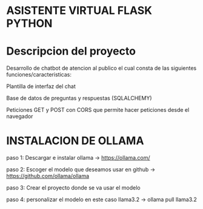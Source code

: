 # ASISTENTE VIRTUAL FLASK PYTHON

# Descripcion del proyecto

Desarrollo de chatbot de atencion al publico el cual consta de las siguientes funciones/caracteristicas:

Plantilla de interfaz del chat

Base de datos de preguntas y respuestas (SQLALCHEMY)

Peticiones GET y POST con CORS que permite hacer peticiones desde el navegador






# INSTALACION DE OLLAMA

paso 1: Descargar e instalar ollama -> https://ollama.com/

paso 2: Escoger el modelo que deseamos usar en github -> https://github.com/ollama/ollama

paso 3: Crear el proyecto donde se va usar el modelo

paso 4: personalizar el modelo en este caso llama3.2 -> ollama pull llama3.2
